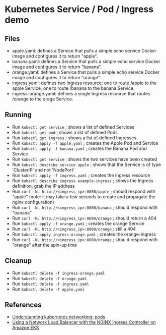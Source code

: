 # Kubernetes Service / Pod / Ingress demo

## Files

- apple.yaml: defines a Service that pulls a simple echo service Docker image and configures it to return "apple".
- banana.yaml: defines a Service that pulls a simple echo service Docker image and configures it to return "banana".
- orange.yaml: defines a Service that pulls a simple echo service Docker image and configures it to return "orange".
- ingress.yaml: defines two Ingress resource; one to route /apple to the apple Service; one to route /banana to the banana Service.
- ingress-orange.yaml: defines a single Ingress resource that routes /orange to the orage Service.

## Running

- Run `kubectl get service` ; shows a list of defined Services 
- Run `kubectl get pod` ; shows a list of defined Pods
- Run `kubectl get ingress` ; shows a list of defined Ingresses
- Run `kubectl apply -f apple.yaml` ; creates the Apple Pod and Service
- Run `kubectl apply -f banana.yaml` ; creates the Banana Pod and Service
- Run `kubectl get service` ; shows the two services have been created
- Run `kubectl describe service apple` ; shows that the Service is of type 'ClusterIP' and not 'NodePort'
- Run `kubectl apply -f ingress.yaml` ; creates the Ingress resource
- Run `kubectl describe ingress example-ingress` ; shows the Ingress definition, grab the IP address
- Run `curl -kL http://<ingress_ip>:8080/apple` ; should respond with "apple" (note: it may take a few seconds to create and propagate the nginx configuration)
- Run `curl -kL http://<ingress_ip>:8080/banana` ; should respond with "banana"
- Run `curl -kL http://<ingress_ip>:8080/orange` ; should return a 404
- Run `kubectl apply -f orange.yaml` ; creates the orange Service
- Run `curl -kL http://<ingress_ip>:8080/orange` ; still a 404
- Run `kubectl apply ingress-orange.yaml` ; creates the orange-ingress
- Run `curl -kL http://<ingress_ip>:8080/orange` ; should respond with "orange" after the spin-up time

## Cleanup
- Run `kubectl delete -f ingress-orange.yaml`
- Run `kubectl delete -f orange.yaml`
- Run `kubectl delete -f ingress.yaml`
- Run `kubectl delete -f apple.yaml`

## References

- [Understanding kubernetes networking: pods](https://medium.com/google-cloud/understanding-kubernetes-networking-pods-7117dd28727?)
- [Using a Network Load Balancer with the NGINX Ingress Controller on Amazon EKS](https://aws.amazon.com/blogs/opensource/network-load-balancer-nginx-ingress-controller-eks/)


